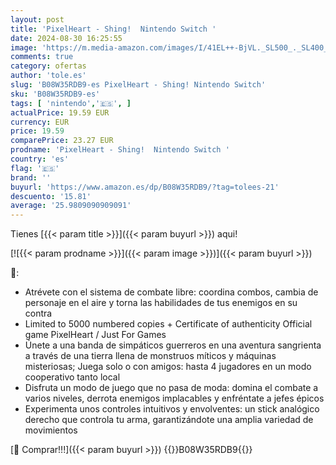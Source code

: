 ```yaml
---
layout: post
title: 'PixelHeart - Shing!  Nintendo Switch '
date: 2024-08-30 16:25:55
image: 'https://m.media-amazon.com/images/I/41EL++-BjVL._SL500_._SL400_.jpg'
comments: true
category: ofertas
author: 'tole.es'
slug: 'B08W35RDB9-es PixelHeart - Shing! Nintendo Switch'
sku: 'B08W35RDB9-es'
tags: [ 'nintendo','🇪🇸', ]
actualPrice: 19.59 EUR
currency: EUR
price: 19.59
comparePrice: 23.27 EUR
prodname: 'PixelHeart - Shing!  Nintendo Switch '
country: 'es'
flag: '🇪🇸'
brand: ''
buyurl: 'https://www.amazon.es/dp/B08W35RDB9/?tag=tolees-21'
descuento: '15.81'
average: '25.9809090909091'
---
```


Tienes [{{< param title >}}]({{< param buyurl >}}) aqui!

[![{{< param prodname >}}]({{< param image >}})]({{< param buyurl >}})

🔎:

- Atrévete con el sistema de combate libre: coordina combos, cambia de personaje en el aire y torna las habilidades de tus enemigos en su contra
- Limited to 5000 numbered copies + Certificate of authenticity Official game PixelHeart / Just For Games
- Únete a una banda de simpáticos guerreros en una aventura sangrienta a través de una tierra llena de monstruos míticos y máquinas misteriosas; Juega solo o con amigos: hasta 4 jugadores en un modo cooperativo tanto local
- Disfruta un modo de juego que no pasa de moda: domina el combate a varios niveles, derrota enemigos implacables y enfréntate a jefes épicos
- Experimenta unos controles intuitivos y envolventes: un stick analógico derecho que controla tu arma, garantizándote una amplia variedad de movimientos

[🛒 Comprar!!!]({{< param buyurl >}})
{{<world>}}B08W35RDB9{{</world>}}
